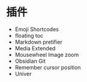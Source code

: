 # 插件

- Emoji Shortcodes
- floating toc
- Markdown pretifier
- Media Extended
- Mousewheel Image zoom
- Obsidian Git
- Remember cursor position
- Univer
